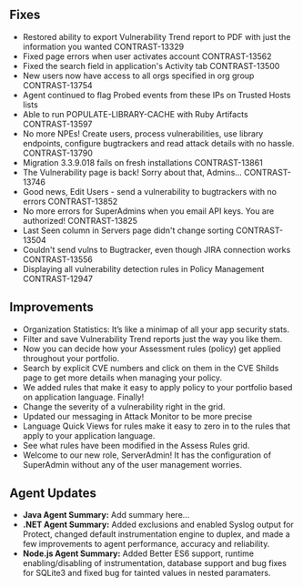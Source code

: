 <!--
title: "Contrast 3.3.9 - April 2017"
description: "Contrast 3.3.9 April 2017"
tags: "3.3.9 March Release Notes"
-->

## Fixes
* Restored ability to export Vulnerability Trend report to PDF with just the information you wanted CONTRAST-13329
* Fixed page errors when user activates account CONTRAST-13562
* Fixed the search field in application's Activity tab CONTRAST-13500
* New users now have access to all orgs specified in org group CONTRAST-13754
* Agent continued to flag Probed events from these IPs on Trusted Hosts lists
* Able to run POPULATE-LIBRARY-CACHE with Ruby Artifacts CONTRAST-13597
* No more NPEs! Create users, process vulnerabilities, use library endpoints, configure bugtrackers and read attack details with no hassle. CONTRAST-13790
* Migration 3.3.9.018 fails on fresh installations CONTRAST-13861
* The Vulnerability page is back! Sorry about that, Admins... CONTRAST-13746
* Good news, Edit Users - send a vulnerability to bugtrackers with no errors CONTRAST-13852
* No more errors for SuperAdmins when you email API keys. You are authorized! CONTRAST-13825 
* Last Seen column in Servers page didn't change sorting CONTRAST-13504
* Couldn't send vulns to Bugtracker, even though JIRA connection works CONTRAST-13556
* Displaying all vulnerability detection rules in Policy Management CONTRAST-12947

## Improvements
* Organization Statistics: It’s like a minimap of all your app security stats.
* Filter and save Vulnerability Trend reports just the way you like them. 
* Now you can decide how your Assessment rules (policy) get applied throughout your portfolio.
* Search by explicit CVE numbers and click on them in the CVE Shilds page to get more details when managing your policy.
* We added rules that make it easy to apply policy to your portfolio based on application language. Finally! 
* Change the severity of a vulnerability right in the grid. 
* Updated our messaging in Attack Monitor to be more precise
* Language Quick Views for rules make it easy to zero in to the rules that apply to your application language.
* See what rules have been modified in the Assess Rules grid. 
* Welcome to our new role, ServerAdmin! It has the configuration of SuperAdmin without any of the user management worries.

<!-- Waiting on ZooKeeper -->

## Agent Updates
* **Java Agent Summary:** Add summary here...
* **.NET Agent Summary:** Added exclusions and enabled Syslog output for Protect, changed default instrumentation engine to duplex, and made a few improvements to agent performance, accuracy and reliability.
* **Node.js Agent Summary:** Added Better ES6 support, runtime enabling/disabling of instrumentation, database support and bug fixes for SQLite3 and fixed bug for tainted values in nested paramaters.



